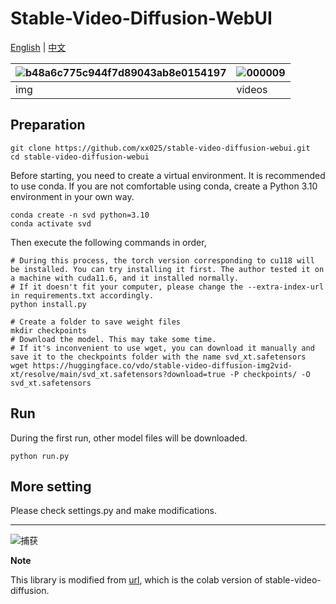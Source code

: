 # Stable-Video-Diffusion-WebUI


[English](README.md) | [中文](README_zh.md)






|![b48a6c775c944f7d89043ab8e0154197](https://github.com/xx025/stable-video-diffusion-webui/assets/71559822/0fa07557-10b8-4e64-b287-13d246170fc9) | ![000009](https://github.com/xx025/stable-video-diffusion-webui/assets/71559822/7984eb26-ae83-4f22-8e71-5cda2e8be708)|
|---------------------------------|----------------------------------|
| img                     | videos                      |



## Preparation

```shell
git clone https://github.com/xx025/stable-video-diffusion-webui.git
cd stable-video-diffusion-webui
```

Before starting, you need to create a virtual environment. It is recommended to use conda. If you are not comfortable using conda, create a Python 3.10 environment in your own way.

```shell
conda create -n svd python=3.10 
conda activate svd
```

Then execute the following commands in order,

```shell
# During this process, the torch version corresponding to cu118 will be installed. You can try installing it first. The author tested it on a machine with cuda11.6, and it installed normally. 
# If it doesn't fit your computer, please change the --extra-index-url in requirements.txt accordingly.
python install.py

# Create a folder to save weight files
mkdir checkpoints 
# Download the model. This may take some time.
# If it's inconvenient to use wget, you can download it manually and save it to the checkpoints folder with the name svd_xt.safetensors
wget https://huggingface.co/vdo/stable-video-diffusion-img2vid-xt/resolve/main/svd_xt.safetensors?download=true -P checkpoints/ -O svd_xt.safetensors
```

## Run

During the first run, other model files will be downloaded.

```shell
python run.py
```

## More setting

Please check settings.py and make modifications.

---

![捕获](https://github.com/xx025/stable-video-diffusion-webui/assets/71559822/01750957-a9b4-4d28-9938-578336c2fa90)


**Note**

This library is modified from [url](https://github.com/mkshing/notebooks/blob/main/stable_video_diffusion_img2vid.ipynb), which is the colab version of stable-video-diffusion.
